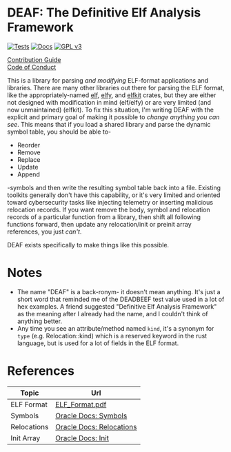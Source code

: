 # DEAF: The **D**efinitive **E**lf **A**nalysis **F**ramework

[![Tests](https://github.com/mjhouse/deaf/actions/workflows/test.yaml/badge.svg?branch=testing)](https://github.com/mjhouse/deaf/actions/workflows/test.yaml)
[![Docs](https://github.com/mjhouse/deaf/actions/workflows/docs.yaml/badge.svg?branch=documentation)](https://mjhouse.github.io/deaf/)
[![GPL v3](https://img.shields.io/badge/License-GPLv3-blue.svg)](https://www.gnu.org/licenses/gpl-3.0)

[Contribution Guide](https://github.com/mjhouse/deaf/blob/master/CONTRIBUTING.md)  
[Code of Conduct](https://github.com/mjhouse/deaf/blob/master/CODE_OF_CONDUCT.md)

This is a library for parsing *and modifying* ELF-format applications and libraries. There are many other 
libraries out there for parsing the ELF format, like the appropriately-named [elf](https://crates.io/crates/elf), 
[elfy](https://crates.io/crates/elfy), and [elfkit](https://crates.io/crates/elfkit) crates, but they are either 
not designed with modification in mind (elf/elfy) or are very limited (and now unmaintained) (elfkit). To fix this 
situation, I'm writing DEAF with the explicit and primary goal of making it possible to *change anything you can 
see*. This means that if you load a shared library and parse the dynamic symbol table, you should be able to- 

* Reorder
* Remove
* Replace
* Update
* Append

-symbols and then write the resulting symbol table back into a file. Existing toolkits generally don't
have this capability, or it's very limited and oriented toward cybersecurity tasks like injecting telemetry or 
inserting malicious relocation records. If you want remove the body, symbol and relocation records of a 
particular function from a library, then shift all following functions forward, then update any relocation/init 
or preinit array references, you just *can't*.  

DEAF exists specifically to make things like this possible.

# Notes

* The name "DEAF" is a back-ronym- it doesn't mean anything. It's just a short word that reminded me of 
  the DEADBEEF test value used in a lot of hex examples. A friend suggested "Definitive Elf Analysis Framework"
  as the meaning after I already had the name, and I couldn't think of anything better.
* Any time you see an attribute/method named `kind`, it's a synonym for `type` (e.g. Relocation::kind)
  which is a reserved keyword in the rust language, but is used for a lot of fields in the ELF format.

# References

| Topic       | Url                                                                    |
|--           |--                                                                      |
| ELF Format  | [ELF_Format.pdf](http://www.skyfree.org/linux/references/ELF_Format.pdf)                 |
| Symbols     | [Oracle Docs: Symbols](https://docs.oracle.com/cd/E23824_01/html/819-0690/chapter6-79797.html) |
| Relocations | [Oracle Docs: Relocations](https://docs.oracle.com/cd/E23824_01/html/819-0690/chapter6-54839.html) |
| Init Array  | [Oracle Docs: Init](https://docs.oracle.com/cd/E23824_01/html/819-0690/chapter3-8.html) |